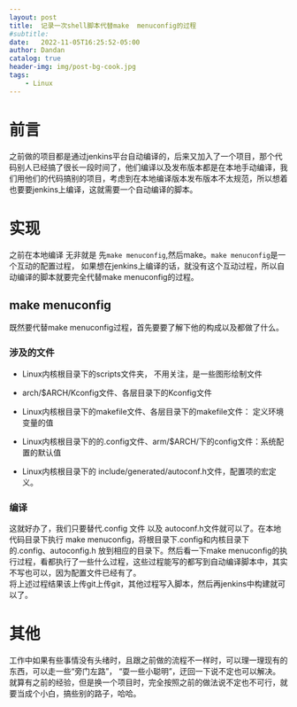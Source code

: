 ```yaml
---
layout: post
title:  记录一次shell脚本代替make  menuconfig的过程
#subtitle:
date:   2022-11-05T16:25:52-05:00
author: Dandan
catalog: true
header-img: img/post-bg-cook.jpg
tags:
    - Linux
---
```


# 前言
之前做的项目都是通过jenkins平台自动编译的，后来又加入了一个项目，那个代码别人已经搞了很长一段时间了，他们编译以及发布版本都是在本地手动编译，我们用他们的代码搞别的项目，考虑到在本地编译版本发布版本不太规范，所以想着也要要jenkins上编译，这就需要一个自动编译的脚本。

# 实现
之前在本地编译 无非就是 先`make menuconfig`,然后make。`make menuconfig`是一个互动的配置过程， 如果想在jenkins上编译的话，就没有这个互动过程，所以自动编译的脚本就要完全代替make menuconfig的过程。

## make menuconfig
既然要代替make menuconfig过程，首先要要了解下他的构成以及都做了什么。
### 涉及的文件
- Linux内核根目录下的scripts文件夹， 不用关注，是一些图形绘制文件

- arch/$ARCH/Kconfig文件、各层目录下的Kconfig文件

- Linux内核根目录下的makefile文件、各层目录下的makefile文件： 定义环境变量的值

- Linux内核根目录下的的.config文件、arm/$ARCH/下的config文件：系统配置的默认值

- Linux内核根目录下的 include/generated/autoconf.h文件，配置项的宏定义。

### 编译
这就好办了，我们只要替代.config 文件 以及 autoconf.h文件就可以了。在本地代码目录下执行 make menuconfig，将根目录下.config和内核目录下的.config、autoconfig.h 放到相应的目录下。然后看一下make menuconfig的执行过程，看都执行了一些什么过程，这些过程能写的都写到自动编译脚本中，其实不写也可以，因为配置文件已经有了。  
将上述过程结果该上传git上传git，其他过程写入脚本，然后再jenkins中构建就可以了。

# 其他
工作中如果有些事情没有头绪时，且跟之前做的流程不一样时，可以理一理现有的东西，可以走一些“旁门左路”， “耍一些小聪明”，迂回一下说不定也可以解决。就算有之前的经验，但是换一个项目时，完全按照之前的做法说不定也不可行，就要当成个小白，搞些别的路子，哈哈。